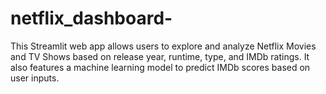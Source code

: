 # netflix_dashboard-
This Streamlit web app allows users to explore and analyze Netflix Movies and TV Shows based on release year, runtime, type, and IMDb ratings. It also features a machine learning model to predict IMDb scores based on user inputs.
